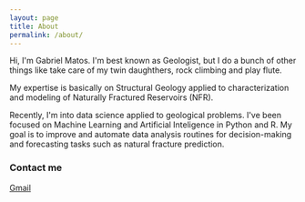 ```yaml
---
layout: page
title: About
permalink: /about/
---
```


Hi, I'm Gabriel Matos. I'm best known as Geologist, but I do a bunch of other things like take care of my twin daughthers, rock climbing and play flute.

My expertise is basically on Structural Geology applied to characterization and modeling of Naturally Fractured Reservoirs (NFR).

Recently, I'm into data science applied to geological problems. I've been focused on Machine Learning and Artificial Inteligence in Python and R. My goal is to improve and automate data analysis routines for decision-making and forecasting tasks such as natural fracture prediction.  

### Contact me

[Gmail](mailto:gcmatos@gmail.com)
